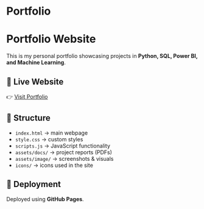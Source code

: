 # Portfolio
# Portfolio Website

This is my personal portfolio showcasing projects in **Python, SQL, Power BI, and Machine Learning**.

## 🔗 Live Website
👉 [Visit Portfolio](https://github.com/rjdecore/Portfolio/)

## 📂 Structure
- `index.html` → main webpage
- `style.css` → custom styles
- `scripts.js` → JavaScript functionality
- `assets/docs/` → project reports (PDFs)
- `assets/image/` → screenshots & visuals
- `icons/` → icons used in the site

## 🚀 Deployment
Deployed using **GitHub Pages**.

